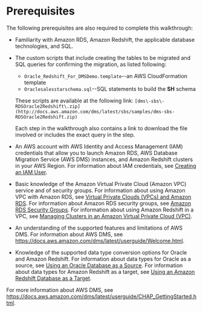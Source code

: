 # Prerequisites<a name="chap-rdsoracle2redshift.prerequisites"></a>

The following prerequisites are also required to complete this walkthrough:
+ Familiarity with Amazon RDS, Amazon Redshift, the applicable database technologies, and SQL\.
+ The custom scripts that include creating the tables to be migrated and SQL queries for confirming the migration, as listed following:
  +  `Oracle_Redshift_For_DMSDemo.template`\-\-an AWS CloudFormation template
  +  `Oraclesalesstarschema.sql`\-\-SQL statements to build the **SH** schema

    These scripts are available at the following link: ` [dms\-sbs\-RDSOracle2Redshift\.zip](http://docs.aws.amazon.com/dms/latest/sbs/samples/dms-sbs-RDSOracle2Redshift.zip) ` 

    Each step in the walkthrough also contains a link to download the file involved or includes the exact query in the step\.
+ An AWS account with AWS Identity and Access Management \(IAM\) credentials that allow you to launch Amazon RDS, AWS Database Migration Service \(AWS DMS\) instances, and Amazon Redshift clusters in your AWS Region\. For information about IAM credentials, see [Creating an IAM User](https://docs.aws.amazon.com/AmazonRDS/latest/UserGuide/CHAP_SettingUp.html#CHAP_SettingUp.IAM)\.
+ Basic knowledge of the Amazon Virtual Private Cloud \(Amazon VPC\) service and of security groups\. For information about using Amazon VPC with Amazon RDS, see [Virtual Private Clouds \(VPCs\) and Amazon RDS](https://docs.aws.amazon.com/AmazonRDS/latest/UserGuide/USER_VPC.html)\. For information about Amazon RDS security groups, see [Amazon RDS Security Groups](https://docs.aws.amazon.com/AmazonRDS/latest/UserGuide/Overview.RDSSecurityGroups.html)\. For information about using Amazon Redshift in a VPC, see [Managing Clusters in an Amazon Virtual Private Cloud \(VPC\)](https://docs.aws.amazon.com/redshift/latest/mgmt/managing-clusters-vpc.html)\.
+ An understanding of the supported features and limitations of AWS DMS\. For information about AWS DMS, see [https://docs\.aws\.amazon\.com/dms/latest/userguide/Welcome\.html](https://docs.aws.amazon.com/dms/latest/userguide/Welcome.html)\.
+ Knowledge of the supported data type conversion options for Oracle and Amazon Redshift\. For information about data types for Oracle as a source, see [Using an Oracle Database as a Source](https://docs.aws.amazon.com/dms/latest/userguide/CHAP_Source.Oracle.html)\. For information about data types for Amazon Redshift as a target, see [Using an Amazon Redshift Database as a Target](https://docs.aws.amazon.com/dms/latest/userguide/CHAP_Target.Redshift.html)\.

For more information about AWS DMS, see [https://docs\.aws\.amazon\.com/dms/latest/userguide/CHAP\_GettingStarted\.html](https://docs.aws.amazon.com/dms/latest/userguide/CHAP_GettingStarted.html)\.